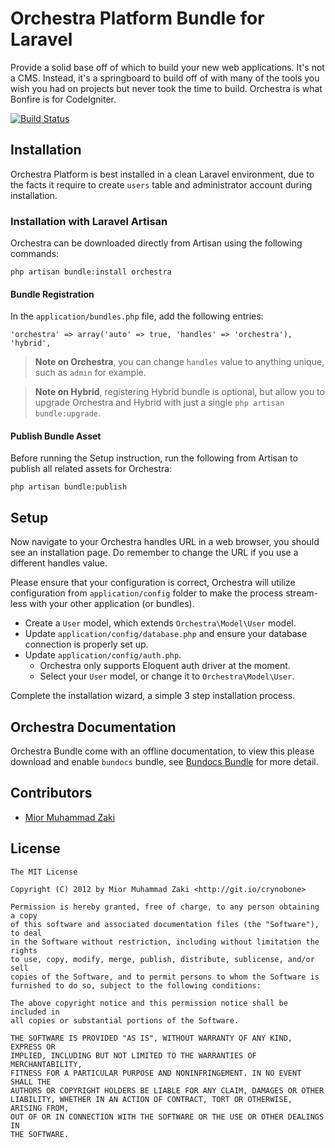Orchestra Platform Bundle for Laravel
==============

Provide a solid base off of which to build your new web applications. It's
not a CMS. Instead, it's a springboard to build off of with many of the tools
you wish you had on projects but never took the time to build. Orchestra is
what Bonfire is for CodeIgniter.

[![Build Status](https://secure.travis-ci.org/orchestral/orchestra.png?branch=master)](http://travis-ci.org/orchestral/orchestra)

## Installation

Orchestra Platform is best installed in a clean Laravel environment, due to
the facts it require to create `users` table and administrator account during
installation.

### Installation with Laravel Artisan

Orchestra can be downloaded directly from Artisan using the following commands:

	php artisan bundle:install orchestra

#### Bundle Registration

In the `application/bundles.php` file, add the following entries:

	'orchestra' => array('auto' => true, 'handles' => 'orchestra'),
	'hybrid',

> **Note on Orchestra**, you can change `handles` value to anything unique, such as `admin` for example.

> **Note on Hybrid**, registering Hybrid bundle is optional, but allow you to upgrade Orchestra and Hybrid with just a single `php artisan bundle:upgrade`.

#### Publish Bundle Asset

Before running the Setup instruction, run the following from Artisan to
publish all related assets for Orchestra:

	php artisan bundle:publish

## Setup

Now navigate to your Orchestra handles URL in a web browser, you should see
an installation page. Do remember to change the URL if you use a different
handles value.

Please ensure that your configuration is correct, Orchestra will utilize
configuration from `application/config` folder to make the process
stream-less with your other application (or bundles).

- Create a `User` model, which extends `Orchestra\Model\User` model.
- Update `application/config/database.php` and ensure your database connection is properly set up.
- Update `application/config/auth.php`.
	- Orchestra only supports Eloquent auth driver at the moment.
	- Select your `User` model, or change it to `Orchestra\Model\User`.

Complete the installation wizard, a simple 3 step installation process.

## Orchestra Documentation

Orchestra Bundle come with an offline documentation, to view this please
download and enable `bundocs` bundle, see
[Bundocs Bundle](http://bundles.laravel.com/bundle/bundocs) for more detail.

## Contributors

* [Mior Muhammad Zaki](http://git.io/crynobone)

## License

	The MIT License

	Copyright (C) 2012 by Mior Muhammad Zaki <http://git.io/crynobone>

	Permission is hereby granted, free of charge, to any person obtaining a copy
	of this software and associated documentation files (the "Software"), to deal
	in the Software without restriction, including without limitation the rights
	to use, copy, modify, merge, publish, distribute, sublicense, and/or sell
	copies of the Software, and to permit persons to whom the Software is
	furnished to do so, subject to the following conditions:

	The above copyright notice and this permission notice shall be included in
	all copies or substantial portions of the Software.

	THE SOFTWARE IS PROVIDED "AS IS", WITHOUT WARRANTY OF ANY KIND, EXPRESS OR
	IMPLIED, INCLUDING BUT NOT LIMITED TO THE WARRANTIES OF MERCHANTABILITY,
	FITNESS FOR A PARTICULAR PURPOSE AND NONINFRINGEMENT. IN NO EVENT SHALL THE
	AUTHORS OR COPYRIGHT HOLDERS BE LIABLE FOR ANY CLAIM, DAMAGES OR OTHER
	LIABILITY, WHETHER IN AN ACTION OF CONTRACT, TORT OR OTHERWISE, ARISING FROM,
	OUT OF OR IN CONNECTION WITH THE SOFTWARE OR THE USE OR OTHER DEALINGS IN
	THE SOFTWARE.
